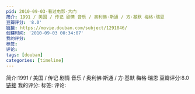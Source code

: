 ```yaml
---
pid: 2010-09-03-看过电影-大门
简介: 1991 / 美国 / 传记 剧情 音乐 / 奥利佛·斯通 / 方·基默 梅格·瑞恩
豆瓣评分: '8.0'
链接: https://movie.douban.com/subject/1291846/
创建时间: '2010-09-03 00:34:07'
我的评分:
标签:
评论:
tags: [douban]
categories: [timeline]
---
```

简介:1991 / 美国 / 传记 剧情 音乐 / 奥利佛·斯通 / 方·基默 梅格·瑞恩
豆瓣评分:8.0
[链接](https://movie.douban.com/subject/1291846/)
我的评分:
标签:
评论:
